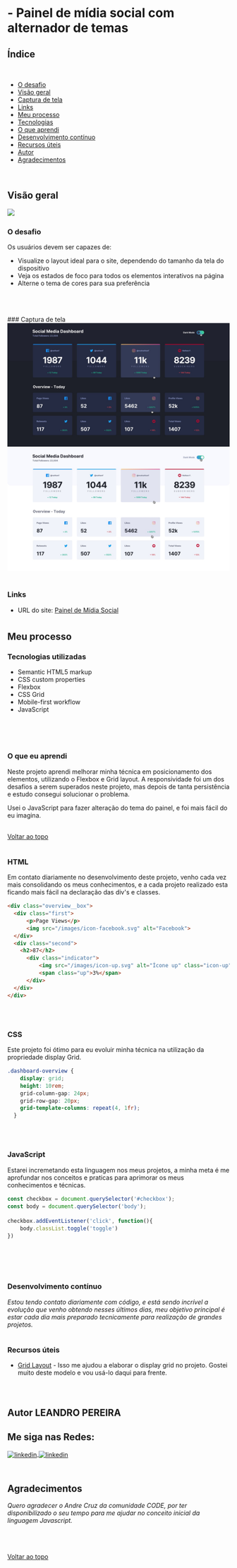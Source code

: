 <div id="top">

# - Painel de mídia social com alternador de temas

## Índice

<br>

- [O desafio](#the-challenge)
- [Visão geral](#visão-geral)
- [Captura de tela](#captura-de-tela)
- [Links](#links)
- [Meu processo](#meu-processo)
- [Tecnologias](#tecnologias-utilizadas)
- [O que aprendi](#o-que-eu-aprendi)
- [Desenvolvimento contínuo](#desenvolvimento-contínuo)
- [Recursos úteis](#useful-resources)
- [Autor](#autor)
- [Agradecimentos](#agradecimentos)

<br>

## Visão geral
![](./meuprocesso.jpg)
### O desafio

Os usuários devem ser capazes de:

- Visualize o layout ideal para o site, dependendo do tamanho da tela do dispositivo
- Veja os estados de foco para todos os elementos interativos na página
- Alterne o tema de cores para sua preferência
<br>
<br>
<br>
### Captura de tela
<br>


<div align="center">
  <img src="design/active-states-dark.jpg"/>
  <img src="design/active-states-light.jpg">
  <img src="">
</div> 


### Links


- URL do site: [Painel de Mídia Social](https://paineldemidiasocial.netlify.app/)

<h1></h1>

## Meu processo

### Tecnologias utilizadas

- Semantic HTML5 markup
- CSS custom properties
- Flexbox
- CSS Grid
- Mobile-first workflow
- JavaScript 
<br>
<br>
<h1>

### O que eu aprendi

Neste projeto aprendi melhorar minha técnica em posicionamento dos elementos, utilizando o Flexbox e Grid layout. A responsividade foi um dos desafios a serem superados neste projeto, mas depois de tanta persistência e estudo consegui solucionar o problema.

Usei o JavaScript para fazer alteração do tema do painel, e foi mais fácil do eu imagina.
<br>
<br>

<a href="#top"> Voltar ao topo</a>
<h1>

### HTML

Em contato diariamente no desenvolvimento deste projeto, venho cada vez mais consolidando os meus conhecimentos, e a cada projeto realizado esta ficando mais fácil na declaração das div's e classes.

```html
<div class="overview__box">
  <div class="first">
      <p>Page Views</p>
      <img src="/images/icon-facebook.svg" alt="Facebook">
  </div>
  <div class="second"> 
    <h2>87</h2>
      <div class="indicator">
          <img src="/images/icon-up.svg" alt="Ícone up" class="icon-up">
          <span class="up">3%</span>
      </div>
  </div>
</div>
```
<br>
<h1>

### CSS

Este projeto foi ótimo para eu evoluir minha técnica na utilização da propriedade display Grid.

```css
.dashboard-overview {
    display: grid; 
    height: 10rem;
    grid-column-gap: 24px;
    grid-row-gap: 20px;
    grid-template-columns: repeat(4, 1fr);
  }
```
<br>
<h1>

### JavaScript

Estarei incremetando esta linguagem nos meus projetos, a minha meta é me aprofundar nos conceitos e praticas para aprimorar os meus conhecimentos e técnicas. 

```js
const checkbox = document.querySelector('#checkbox');
const body = document.querySelector('body');

checkbox.addEventListener('click', function(){
    body.classList.toggle('toggle')
})
```
<h1>

<br>

### Desenvolvimento contínuo

*Estou tendo contato diariamente com código, e está sendo incrível a evolução que venho obtendo nesses últimos dias, meu objetivo principal é estar cada dia mais preparado tecnicamente para realização de grandes projetos.*

<h1>


### Recursos úteis

- [Grid Layout](https://grid.layoutit.com/) - Isso me ajudou a elaborar o display grid no projeto. Gostei muito deste modelo e vou usá-lo daqui para frente.

<br>
<h1>

## Autor LEANDRO PEREIRA

## Me siga nas Redes:

<a href="https://linkedin.com/in/leandropereira-dev/" target="_blank">
    <img align="center" src="https://img.shields.io/badge/LinkedIn-0077B5?style=for-the-badge&logo=linkedin&logoColor=white" alt="linkedin"/>
</a>
<a href="https://www.instagram.com/le_codigo/" target="_blank">
    <img align="center" src="https://img.shields.io/badge/Instagram-E4405F?style=for-the-badge&logo=instagram&logoColor=white/le_codigo" alt="linkedin"/>
</a> 

<br>
<br>
<h1>

## Agradecimentos

*Quero agradecer o Andre Cruz da comunidade CODE, por ter disponibilizado o seu tempo para me ajudar no conceito inicial da linguagem Javascript.*

<br>
<br>
<br>
<a href="#top">Voltar ao topo</a>